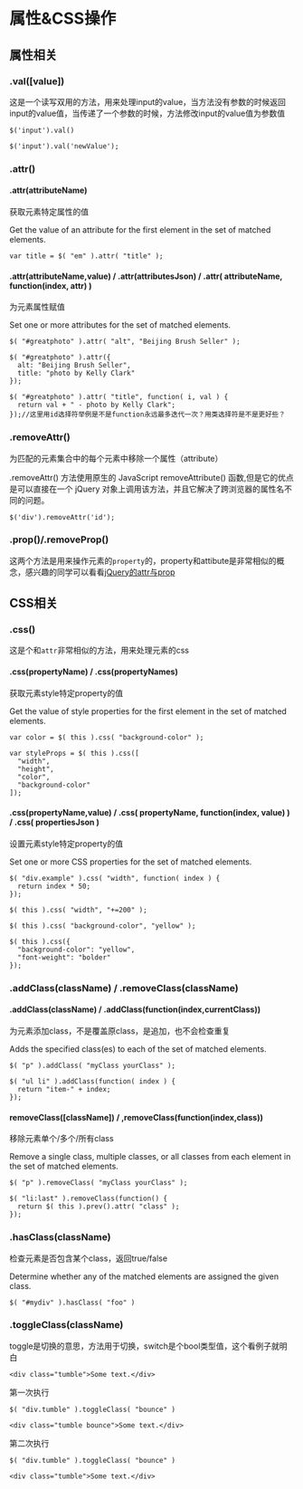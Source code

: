 # 属性&CSS操作

## 属性相关

### .val([value])

这是一个读写双用的方法，用来处理input的value，当方法没有参数的时候返回input的value值，当传递了一个参数的时候，方法修改input的value值为参数值

	$('input').val()

	$('input').val('newValue');

### .attr()

#### .attr(attributeName)

获取元素特定属性的值

Get the value of an attribute for the first element in the set of matched elements.

	var title = $( "em" ).attr( "title" );

#### .attr(attributeName,value) / .attr(attributesJson) / .attr( attributeName, function(index, attr) )

为元素属性赋值

Set one or more attributes for the set of matched elements.

	$( "#greatphoto" ).attr( "alt", "Beijing Brush Seller" );

	$( "#greatphoto" ).attr({
	  alt: "Beijing Brush Seller",
	  title: "photo by Kelly Clark"
	});

	$( "#greatphoto" ).attr( "title", function( i, val ) {
	  return val + " - photo by Kelly Clark";
	});//这里用id选择符举例是不是function永远最多迭代一次？用类选择符是不是更好些？

### .removeAttr()

为匹配的元素集合中的每个元素中移除一个属性（attribute）

.removeAttr() 方法使用原生的 JavaScript removeAttribute() 函数,但是它的优点是可以直接在一个 jQuery 对象上调用该方法，并且它解决了跨浏览器的属性名不同的问题。

	$('div').removeAttr('id');

### .prop()/.removeProp()

这两个方法是用来操作元素的`property`的，property和attibute是非常相似的概念，感兴趣的同学可以看看[jQuery的attr与prop](http://www.cnblogs.com/dolphinX/p/3348582.html)

## CSS相关

### .css()

这是个和`attr`非常相似的方法，用来处理元素的css

#### .css(propertyName) / .css(propertyNames)

获取元素style特定property的值

Get the value of style properties for the first element in the set of matched elements.

	var color = $( this ).css( "background-color" );

	var styleProps = $( this ).css([
	  "width",
	  "height",
	  "color",
	  "background-color"
	]);

#### .css(propertyName,value) / .css( propertyName, function(index, value) ) / .css( propertiesJson )

设置元素style特定property的值

Set one or more CSS properties for the set of matched elements.

	$( "div.example" ).css( "width", function( index ) {
	  return index * 50;
	});

	$( this ).css( "width", "+=200" );

	$( this ).css( "background-color", "yellow" );

	$( this ).css({
	  "background-color": "yellow",
	  "font-weight": "bolder"
	});

### .addClass(className) / .removeClass(className)

#### .addClass(className) / .addClass(function(index,currentClass))

为元素添加class，不是覆盖原class，是追加，也不会检查重复

Adds the specified class(es) to each of the set of matched elements.

	$( "p" ).addClass( "myClass yourClass" );

	$( "ul li" ).addClass(function( index ) {
	  return "item-" + index;
	});

#### removeClass([className]) / ,removeClass(function(index,class))

移除元素单个/多个/所有class

Remove a single class, multiple classes, or all classes from each element in the set of matched elements.

	$( "p" ).removeClass( "myClass yourClass" );

	$( "li:last" ).removeClass(function() {
	  return $( this ).prev().attr( "class" );
	});

### .hasClass(className)

检查元素是否包含某个class，返回true/false

Determine whether any of the matched elements are assigned the given class.

	$( "#mydiv" ).hasClass( "foo" )

### .toggleClass(className)

toggle是切换的意思，方法用于切换，switch是个bool类型值，这个看例子就明白

	<div class="tumble">Some text.</div>

第一次执行

	$( "div.tumble" ).toggleClass( "bounce" )

	<div class="tumble bounce">Some text.</div>

第二次执行

	$( "div.tumble" ).toggleClass( "bounce" )

	<div class="tumble">Some text.</div>
